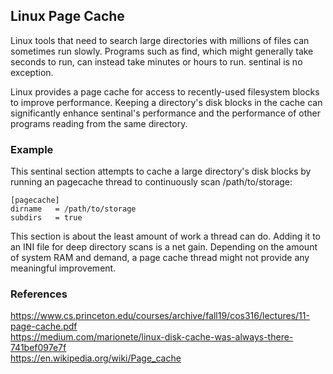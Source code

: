## Linux Page Cache

Linux tools that need to search large directories with millions of files can sometimes run slowly.  Programs such as find, which might generally take seconds to run,
can instead take minutes or hours to run.  sentinal is no exception.

Linux provides a page cache for access to recently-used filesystem blocks to improve performance.
Keeping a directory's disk blocks in the cache can significantly enhance sentinal's
performance and the performance of other programs reading from the same directory.

### Example

This sentinal section attempts to cache a large directory's disk blocks by running an
pagecache thread to continuously scan /path/to/storage:

    [pagecache]
    dirname   = /path/to/storage
    subdirs   = true

This section is about the least amount of work a thread can do. Adding it to an INI
file for deep directory scans is a net gain. Depending on the amount of system RAM
and demand, a page cache thread might not provide any meaningful improvement.

### References

https://www.cs.princeton.edu/courses/archive/fall19/cos316/lectures/11-page-cache.pdf
\
https://medium.com/marionete/linux-disk-cache-was-always-there-741bef097e7f
\
https://en.wikipedia.org/wiki/Page_cache

